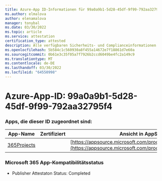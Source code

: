 ```yaml
---
title: Azure-App ID-Informationen für 99a0a9b1-5d28-45df-9f99-792aa32795f4
ms.author: elmalova
author: elenamalova
manager: tonybal
ms.date: 03/30/2022
ms.topic: article
ms.service: attestation
certification_type: attested
description: Alle verfügbaren Sicherheits- und Complianceinformationen für 99a0a9b1-5d28-45df-9f99-792aa32795f4.
ms.openlocfilehash: 5b584c1c560930a8f455a14672e7f18861d7e60a
ms.sourcegitcommit: 0b61e3c35f05a7f7926b2ccd6049be4fc2a149c9
ms.translationtype: MT
ms.contentlocale: de-DE
ms.lasthandoff: 03/30/2022
ms.locfileid: "64550998"
---
```

# <a name="azure-app-id-99a0a9b1-5d28-45df-9f99-792aa32795f4"></a>Azure-App-ID: 99a0a9b1-5d28-45df-9f99-792aa32795f4


### <a name="apps-associated-with-this-id"></a>Apps, die dieser ID zugeordnet sind:
| **App-Name** | **Zertifiziert** | **Ansicht in AppSource** |
|--------------|---------------|-----------------------|
| [365Projects](../forward/WA200002160.md) |  | [https://appsource.microsoft.com/product/office/WA200002160](https://appsource.microsoft.com/product/office/WA200002160) |

### <a name="microsoft-365-app-compliance-status"></a>Microsoft 365 App-Kompatibilitätsstatus
- Publisher Attestaton Status: Completed
